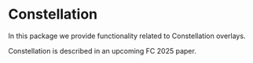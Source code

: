 # Constellation

In this package we provide functionality related to Constellation overlays.

Constellation is described in an upcoming FC 2025 paper.
